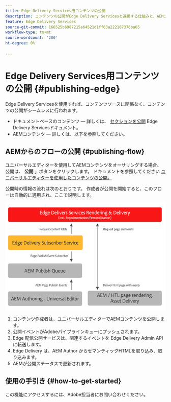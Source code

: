 ```yaml
---
title: Edge Delivery Services用コンテンツの公開
description: コンテンツの公開がEdge Delivery Servicesと連携する仕組みと、AEMコンテンツをEdge Delivery Servicesと共に公開する方法について説明します。
feature: Edge Delivery Services
source-git-commit: 166525b6987215a64521d1ff63a222187376ba65
workflow-type: tm+mt
source-wordcount: '200'
ht-degree: 0%

---
```



# Edge Delivery Services用コンテンツの公開 {#publishing-edge}

Edge Delivery Servicesを使用すれば、コンテンツソースに関係なく、コンテンツの公開がシームレスに行われます。

* ドキュメントベースのコンテンツ — 詳しくは、 [セクションを公開](/help/edge/docs/authoring.md) Edge Delivery Servicesドキュメント。
* AEMコンテンツ — 詳しくは、以下を参照してください。

## AEMからのフローの公開 {#publishing-flow}

ユニバーサルエディターを使用してAEMコンテンツをオーサリングする場合、公開は、 **公開** 」ボタンをクリックします。 ドキュメントを参照してください [ユニバーサルエディターを使用したコンテンツの公開。](/help/implementing/universal-editor/publishing.md)

公開時の情報の流れは次のとおりです。 作成者が公開を開始すると、このフローは自動的に適用され、ここで説明します。

![AEMからEdge Delivery Servicesに公開する際の情報のフロー](assets/publishing-flow.png)

1. コンテンツ作成者は、ユニバーサルエディターでAEMコンテンツを公開します。
1. 公開イベントがAdobeパイプラインキューにプッシュされます。
1. Edge 配信公開サービスは、関連するイベントを Edge Delivery Admin API に転送します。
1. Edge Delivery は、AEM Author からセマンティックHTMLを取り込み、取り込みます。
1. AEMが公開ステータスで更新されます。

## 使用の手引き {#how-to-get-started}

この機能にアクセスするには、Adobe担当者にお問い合わせください。
